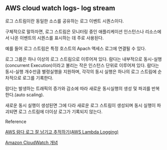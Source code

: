 ## AWS cloud watch logs- log stream

로그 스트림이란 동일한 소스를 공유하는 로그 이벤트 시퀀스이다.

구체적으로 말하자면, 로그 스트림은 모니터링 중인 애플리케이션 인스턴스나 리소스에서 나온 이벤트의 시퀀스를 표시하는 데 주로 사용된다.

예를 들어 로그 스트림은 특정 호스트의 Apach 액세스 로그에 연결될 수 있다.

로그 그룹은 하나 이상의 로그 스트림으로 이루어져 있다. 람다는 내부적으로 동시-실행(concurrent Execution)이라고 불리는 작은 인스턴스 단위로 이루어져 있다. 람다는 동시-실행 개수만큼 별령실행을 지원하며, 각각의 동시 실행은 하나의 로그 스트림에 순차적으로 로그를 기록한다.

람다는 발생하는 트래픽의 증가와 감소에 따라 새로운 동시실행의 생성 및 파괴를 반복한다.(auto scaling).

새로운 동시 실행이 생성된면 그에 다라 새로운 로그 스트림이 생성되며 동시 실행이 파괴되면 로그 스트림에 더이상 로그가 기록되지 않는다.

Reference

[AWS 람다 로그 잘 남기고 추적하기(AWS Lambda Logging)](https://asleea88.medium.com/aws-%EB%9E%8C%EB%8B%A4-%EB%A1%9C%EA%B7%B8-%EC%9E%98-%EB%82%A8%EA%B8%B0%EA%B3%A0-%EC%B6%94%EC%A0%81%ED%95%98%EA%B8%B0-aws-lambda-logging-f097dddbbc52)

[Amazon CloudWatch 개념](https://docs.aws.amazon.com/ko_kr/AmazonCloudWatch/latest/logs/CloudWatchLogsConcepts.html)
